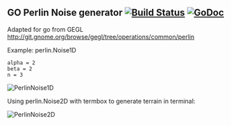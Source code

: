 ## GO Perlin Noise generator [![Build Status](https://travis-ci.org/aquilax/go-perlin.png?branch=master)](https://travis-ci.org/aquilax/go-perlin) [![GoDoc](https://godoc.org/github.com/aquilax/go-perlin?status.svg)](https://godoc.org/github.com/aquilax/go-perlin)

Adapted for go from GEGL http://git.gnome.org/browse/gegl/tree/operations/common/perlin


Example: perlin.Noise1D

    alpha = 2
    beta = 2
    n = 3

![PerlinNoise1D](http://i.imgur.com/Kplg5.png)

Using perlin.Noise2D with termbox to generate terrain in terminal:

![PerlinNoise2D](http://i.imgur.com/vPi3n.png)
